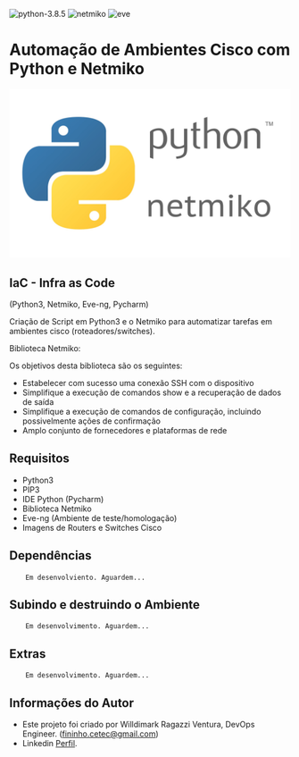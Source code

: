 

![python-3.8.5](https://img.shields.io/badge/python-3.8.5-red?style=flat-square)
![netmiko](https://img.shields.io/badge/netmiko-python-yellow?style=flat-square)
![eve](https://img.shields.io/badge/eve--ng-cisco--lab-blue?style=flat-square)

Automação de Ambientes Cisco com Python e Netmiko
======================================

![Capa](capa.jpg "Capa")

## IaC - Infra as Code

(Python3, Netmiko, Eve-ng, Pycharm)

Criação de Script em Python3 e o Netmiko para automatizar tarefas em ambientes cisco (roteadores/switches).


Biblioteca Netmiko:

Os objetivos desta biblioteca são os seguintes:

- Estabelecer com sucesso uma conexão SSH com o dispositivo
- Simplifique a execução de comandos show e a recuperação de dados de saída
- Simplifique a execução de comandos de configuração, incluindo possivelmente ações de confirmação
- Amplo conjunto de fornecedores e plataformas de rede


Requisitos
------------

- Python3
- PIP3
- IDE Python (Pycharm)
- Biblioteca Netmiko
- Eve-ng (Ambiente de teste/homologação)
- Imagens de Routers e Switches Cisco

Dependências
------------

        Em desenvolviento. Aguardem...


Subindo e destruindo o Ambiente
--------------------------------

        Em desenvolvimento. Aguardem...

Extras
--------

        Em desenvolvimento. Aguardem...

Informações do Autor
------------------

- Este projeto foi criado por Willdimark Ragazzi Ventura, DevOps Engineer. (<fininho.cetec@gmail.com>)
- Linkedin [Perfil](https://www.linkedin.com/in/willdymark-ragazzi-ventura-ccna-devnetsecops-membro-anppd%C2%AE-a4422617//).
